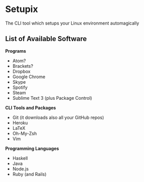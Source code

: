 # Setupix

The CLI tool which setups your Linux environment automagically

## List of Available Software

**Programs**
- Atom?
- Brackets?
- Dropbox
- Google Chrome
- Skype
- Spotify
- Steam
- Sublime Text 3 (plus Package Control)

**CLI Tools and Packages**
- Git (it downloads also all your GitHub repos)
- Heroku
- LaTeX
- Oh-My-Zsh
- Vim

**Programming Languages**
- Haskell
- Java
- Node.js
- Ruby (and Rails)
